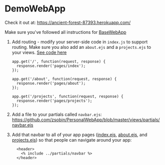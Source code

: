 # DemoWebApp

Check it out at: https://ancient-forest-87393.herokuapp.com/

Make sure you've followed all instructions for [BaseWebApp](https://github.com/zsobin/BaseWebApp)

1) Add routing - modify your server-side code in `index.js` to support routing. Make sure you also add an `about.ejs` and a `projects.ejs` to your views. [See code here](https://github.com/zsobin/PersonalWebApp/blob/master/index.js#L13-L23)

    ```
    app.get('/', function(request, response) {
      response.render('pages/index');
    });

    app.get('/about', function(request, response) {
      response.render('pages/about');
    });

    app.get('/projects', function(request, response) {
      response.render('pages/projects');
    });

    ```

2) Add a file to your partials called `navbar.ejs`: https://github.com/zsobin/PersonalWebApp/blob/master/views/partials/navbar.ejs

3) Add that navbar to all of your app pages ([index.ejs](https://github.com/zsobin/PersonalWebApp/blob/master/views/pages/index.ejs#L7-L9), [about.ejs](https://github.com/zsobin/PersonalWebApp/blob/master/views/pages/about.ejs#L7-L9), and [projects.ejs](https://github.com/zsobin/PersonalWebApp/blob/master/views/pages/projects.ejs#L7-L9)) so that people can navigate around your app:

    ```
      <header>
        <% include ../partials/navbar %>
      </header>
    ```

